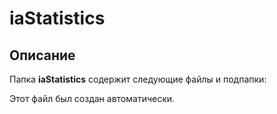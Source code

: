 # iaStatistics

## Описание
Папка **iaStatistics** содержит следующие файлы и подпапки:

Этот файл был создан автоматически.
